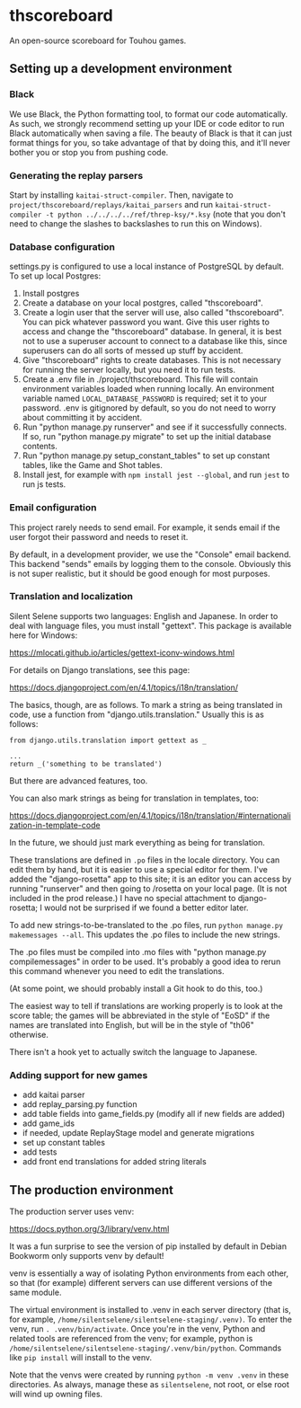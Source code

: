 # thscoreboard
An open-source scoreboard for Touhou games.

## Setting up a development environment

### Black

We use Black, the Python formatting tool, to format our code automatically. As such, we strongly recommend setting up your IDE or code editor to run Black automatically when saving a file. The beauty of Black is that it can just format things for you, so take advantage of that by doing this, and it'll never bother you or stop you from pushing code.

### Generating the replay parsers

Start by installing `kaitai-struct-compiler`. Then, navigate to `project/thscoreboard/replays/kaitai_parsers` and run `kaitai-struct-compiler -t python ../../../../ref/threp-ksy/*.ksy` (note that you don't need to change the slashes to backslashes to run this on Windows).

### Database configuration

settings.py is configured to use a local instance of PostgreSQL by default. To set up local Postgres:

1. Install postgres
1. Create a database on your local postgres, called "thscoreboard".
1. Create a login user that the server will use, also called "thscoreboard". You can pick whatever password you want. Give this user rights to access and change the "thscoreboard" database. In general, it is best not to use a superuser account to connect to a database like this, since superusers can do all sorts of messed up stuff by accident.
1. Give "thscoreboard" rights to create databases. This is not necessary for running the server locally, but you need it to run tests.
1. Create a .env file in ./project/thscoreboard. This file will contain environment variables loaded when running locally. An environment variable named `LOCAL_DATABASE_PASSWORD` is required; set it to your password. .env is gitignored by default, so you do not need to worry about committing it by accident.
1. Run "python manage.py runserver" and see if it successfully connects. If so, run "python manage.py migrate" to set up the initial database contents.
1. Run "python manage.py setup_constant_tables" to set up constant tables, like the Game and Shot tables.
1. Install jest, for example with `npm install jest --global`, and run `jest` to run js tests.

### Email configuration

This project rarely needs to send email. For example, it sends
email if the user forgot their password and needs to reset it.

By default, in a development provider, we use the "Console" email backend.
This backend "sends" emails by logging them to the console. Obviously this
is not super realistic, but it should be good enough for most purposes.

### Translation and localization

Silent Selene supports two languages: English and Japanese. In order to deal with
language files, you must install "gettext". This package is available here for Windows:

https://mlocati.github.io/articles/gettext-iconv-windows.html

For details on Django translations, see this page:

https://docs.djangoproject.com/en/4.1/topics/i18n/translation/

The basics, though, are as follows. To mark a string as being translated in
code, use a function from "django.utils.translation." Usually this is as follows:

```
from django.utils.translation import gettext as _

...
return _('something to be translated')
```

But there are advanced features, too.

You can also mark strings as being for translation in templates, too:

https://docs.djangoproject.com/en/4.1/topics/i18n/translation/#internationalization-in-template-code

In the future, we should just mark everything as being for translation.

These translations are defined in `.po` files in the locale directory. You can
edit them by hand, but it is easier to use a special editor for them. I've
added the "django-rosetta" app to this site; it is an editor you can access by
running "runserver" and then going to /rosetta on your local page. (It is not
included in the prod release.) I have no special attachment to django-rosetta;
I would not be surprised if we found a better editor later.

To add new strings-to-be-translated to the .po files, run `python manage.py makemessages --all`. This updates the .po files to include the new strings.

The .po files must be compiled into .mo files with "python manage.py compilemessages"
in order to be used. It's probably a good idea to rerun this command whenever you
need to edit the translations.

(At some point, we should probably install a Git hook to do this, too.)

The easiest way to tell if translations are working properly is to look at the
score table; the games will be abbreviated in the style of "EoSD" if the
names are translated into English, but will be in the style of "th06" otherwise.

There isn't a hook yet to actually switch the language to Japanese.

### Adding support for new games

- add kaitai parser
- add replay_parsing.py function
- add table fields into game_fields.py (modify all if new fields are added)
- add game_ids
- if needed, update ReplayStage model and generate migrations
- set up constant tables
- add tests
- add front end translations for added string literals

## The production environment

The production server uses venv:

https://docs.python.org/3/library/venv.html

It was a fun surprise to see the version of pip installed by default in Debian
Bookworm only supports venv by default!

venv is essentially a way of isolating Python environments from each other, so
that (for example) different servers can use different versions of the same
module.

The virtual environment is installed to .venv in each server directory (that is,
for example, `/home/silentselene/silentselene-staging/.venv)`. To enter the
venv, run  `. .venv/bin/activate`. Once you're in the venv, Python and related
tools are referenced from the venv; for example, python is
`/home/silentselene/silentselene-staging/.venv/bin/python`. Commands like
`pip install` will install to the venv.

Note that the venvs were created by running `python -m venv .venv` in these
directories. As always, manage these as `silentselene`, not root, or else
root will wind up owning files.
